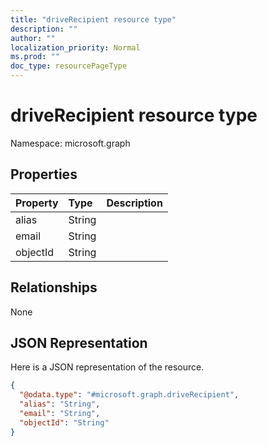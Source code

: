 ```yaml
---
title: "driveRecipient resource type"
description: ""
author: ""
localization_priority: Normal
ms.prod: ""
doc_type: resourcePageType
---
```


# driveRecipient resource type


Namespace: microsoft.graph



## Properties
|Property|Type|Description|
|:---|:---|:---|
|alias|String||
|email|String||
|objectId|String||

## Relationships
None

## JSON Representation
Here is a JSON representation of the resource.
<!-- {
  "blockType": "resource",
  "@odata.type": "microsoft.graph.driveRecipient"
}
-->
``` json
{
  "@odata.type": "#microsoft.graph.driveRecipient",
  "alias": "String",
  "email": "String",
  "objectId": "String"
}
```

